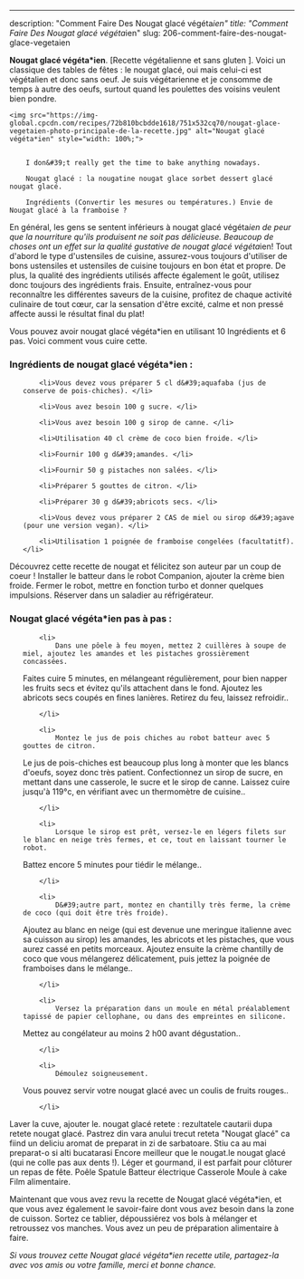 ---
description: "Comment Faire Des Nougat glacé végéta*ien"
title: "Comment Faire Des Nougat glacé végéta*ien"
slug: 206-comment-faire-des-nougat-glace-vegetaien

<p>
	<strong>Nougat glacé végéta*ien</strong>. 
	[Recette végétalienne et sans gluten ]. Voici un classique des tables de fêtes : le nougat glacé, oui mais celui-ci est végétalien et donc sans oeuf. Je suis végétarienne et je consomme de temps à autre des oeufs, surtout quand les poulettes des voisins veulent bien pondre.
</p>
<p>
	
	<img src="https://img-global.cpcdn.com/recipes/72b810bcbdde1618/751x532cq70/nougat-glace-vegetaien-photo-principale-de-la-recette.jpg" alt="Nougat glacé végéta*ien" style="width: 100%;">
	
	
		I don&#39;t really get the time to bake anything nowadays.
	
		Nougat glacé : la nougatine nougat glace sorbet dessert glacé nougat glacé.
	
		Ingrédients (Convertir les mesures ou températures.) Envie de Nougat glacé à la framboise ?
	
</p>

En général, les gens se sentent inférieurs à nougat glacé végéta*ien de peur que la nourriture qu'ils produisent ne soit pas délicieuse. Beaucoup de choses ont un effet sur la qualité gustative de nougat glacé végéta*ien! Tout d'abord le type d'ustensiles de cuisine, assurez-vous toujours d'utiliser de bons ustensiles et ustensiles de cuisine toujours en bon état et propre. De plus, la qualité des ingrédients utilisés affecte également le goût, utilisez donc toujours des ingrédients frais. Ensuite, entraînez-vous pour reconnaître les différentes saveurs de la cuisine, profitez de chaque activité culinaire de tout cœur, car la sensation d'être excité, calme et non pressé affecte aussi le résultat final du plat!

<!--inarticleads1-->

Vous pouvez avoir nougat glacé végéta*ien en utilisant 10 Ingrédients et 6 pas. Voici comment vous cuire cette.

<h3>Ingrédients de nougat glacé végéta*ien :</h3>

<ol>
	
		<li>Vous devez vous préparer 5 cl d&#39;aquafaba (jus de conserve de pois-chiches). </li>
	
		<li>Vous avez besoin 100 g sucre. </li>
	
		<li>Vous avez besoin 100 g sirop de canne. </li>
	
		<li>Utilisation 40 cl crème de coco bien froide. </li>
	
		<li>Fournir 100 g d&#39;amandes. </li>
	
		<li>Fournir 50 g pistaches non salées. </li>
	
		<li>Préparer 5 gouttes de citron. </li>
	
		<li>Préparer 30 g d&#39;abricots secs. </li>
	
		<li>Vous devez vous préparer 2 CAS de miel ou sirop d&#39;agave (pour une version vegan). </li>
	
		<li>Utilisation 1 poignée de framboise congelées (facultatitf). </li>
	
</ol>

Découvrez cette recette de nougat et félicitez son auteur par un coup de coeur ! Installer le batteur dans le robot Companion, ajouter la crème bien froide. Fermer le robot, mettre en fonction turbo et donner quelques impulsions. Réserver dans un saladier au réfrigérateur. 

<!--inarticleads2-->

<h3>Nougat glacé végéta*ien pas à pas :</h3>

<ol>
	
		<li>
			Dans une pôele à feu moyen, mettez 2 cuillères à soupe de miel, ajoutez les amandes et les pistaches grossièrement concassées.
Faites cuire 5 minutes, en mélangeant régulièrement, pour bien napper les fruits secs et évitez qu&#39;ils attachent dans le fond.
Ajoutez les abricots secs coupés en fines lanières.
Retirez du feu, laissez refroidir..
			
			
		</li>
	
		<li>
			Montez le jus de pois chiches au robot batteur avec 5 gouttes de citron.
Le jus de pois-chiches est beaucoup plus long à monter que les blancs d&#39;oeufs, soyez donc très patient.
Confectionnez un sirop de sucre, en mettant dans une casserole, le sucre et le sirop de canne.
Laissez cuire jusqu&#39;à 119°c, en vérifiant avec un thermomètre de cuisine..
			
			
		</li>
	
		<li>
			Lorsque le sirop est prêt, versez-le en légers filets sur le blanc en neige très fermes, et ce, tout en laissant tourner le robot.
Battez encore 5 minutes pour tiédir le mélange..
			
			
		</li>
	
		<li>
			D&#39;autre part, montez en chantilly très ferme, la crème de coco (qui doit être très froide). 
Ajoutez au blanc en neige (qui est devenue une meringue italienne avec sa cuisson au sirop) les amandes, les abricots et les pistaches, que vous aurez cassé en petits morceaux.
Ajoutez ensuite la crème chantilly de coco que vous mélangerez délicatement, puis jettez la poignée de framboises dans le mélange..
			
			
		</li>
	
		<li>
			Versez la préparation dans un moule en métal préalablement tapissé de papier cellophane, ou dans des empreintes en silicone.
Mettez au congélateur au moins 2 h00 avant dégustation..
			
			
		</li>
	
		<li>
			Démoulez soigneusement.
Vous pouvez servir votre nougat glacé avec un coulis de fruits rouges..
			
			
		</li>
	
</ol>

Laver la cuve, ajouter le. nougat glacé retete : rezultatele cautarii dupa retete nougat glacé. Pastrez din vara anului trecut reteta &#34;Nougat glacé&#34; ca fiind un deliciu aromat de preparat in zi de sarbatoare. Stiu ca au mai preparat-o si alti bucatarasi  Encore meilleur que le nougat.le nougat glacé (qui ne colle pas aux dents !). Léger et gourmand, il est parfait pour clôturer un repas de fête. Poêle Spatule Batteur électrique Casserole Moule à cake Film alimentaire. 

<!--inarticleads1-->

<p>
Maintenant que vous avez revu la recette de Nougat glacé végéta*ien, et que vous avez également le savoir-faire dont vous avez besoin dans la zone de cuisson. Sortez ce tablier, dépoussiérez vos bols à mélanger et retroussez vos manches. Vous avez un peu de préparation alimentaire à faire.
</p>

<p>
<i>Si vous trouvez cette Nougat glacé végéta*ien recette utile, partagez-la avec vos amis ou votre famille, merci et bonne chance.</i>
</p>
